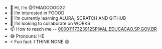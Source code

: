 - 👋 Hi, I’m @THIAGOOOO22
- 👀 I’m interested in FOOOD
- 🌱 I’m currently learning ALURA, SCRATCH AND GITHUB
- 💞️ I’m looking to collaborate on WORKS
- 📫 How to reach me -- 00001117323912SP@AL.EDUCACAO.SP.GOV.BR
- 😄 Pronouns: HE
- ⚡ Fun fact: I THINK NONE 😄

<!---
THIAGOOOO22/THIAGOOOO22 is a ✨ special ✨ repository because its `README.md` (this file) appears on your GitHub profile.
You can click the Preview link to take a look at your changes.
--->
